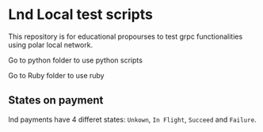 # Lnd Local test scripts

This repository is for educational propourses to test grpc functionalities using polar local network.

Go to python folder to use python scripts

Go to Ruby folder to use ruby

## States on payment

lnd payments have 4 differet states: `Unkown`, `In Flight`, `Succeed` and `Failure`.
